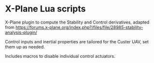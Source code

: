 # X-Plane Lua scripts

X-Plane plugin to compute the Stability and Control derivatives, adapted from https://forums.x-plane.org/index.php?/files/file/28985-stability-analysis-plugin/

Control inputs and inertial properties are tailored for the Custer UAV, set them up as needed.

Includes macros to disable individual control actuators. 
